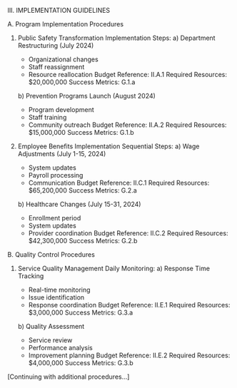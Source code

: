 III. IMPLEMENTATION GUIDELINES

A. Program Implementation Procedures

1. Public Safety Transformation
Implementation Steps:
   a) Department Restructuring (July 2024)
      - Organizational changes
      - Staff reassignment
      - Resource reallocation
      Budget Reference: II.A.1
      Required Resources: $20,000,000
      Success Metrics: G.1.a

   b) Prevention Programs Launch (August 2024)
      - Program development
      - Staff training
      - Community outreach
      Budget Reference: II.A.2
      Required Resources: $15,000,000
      Success Metrics: G.1.b

2. Employee Benefits Implementation
Sequential Steps:
   a) Wage Adjustments (July 1-15, 2024)
      - System updates
      - Payroll processing
      - Communication
      Budget Reference: II.C.1
      Required Resources: $65,200,000
      Success Metrics: G.2.a

   b) Healthcare Changes (July 15-31, 2024)
      - Enrollment period
      - System updates
      - Provider coordination
      Budget Reference: II.C.2
      Required Resources: $42,300,000
      Success Metrics: G.2.b

B. Quality Control Procedures

1. Service Quality Management
Daily Monitoring:
   a) Response Time Tracking
      - Real-time monitoring
      - Issue identification
      - Response coordination
      Budget Reference: II.E.1
      Required Resources: $3,000,000
      Success Metrics: G.3.a

   b) Quality Assessment
      - Service review
      - Performance analysis
      - Improvement planning
      Budget Reference: II.E.2
      Required Resources: $4,000,000
      Success Metrics: G.3.b

[Continuing with additional procedures...]
